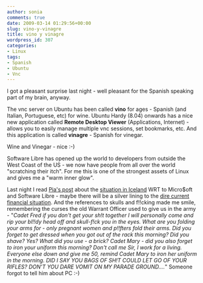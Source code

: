 ```yaml
---
author: sonia
comments: true
date: 2009-03-14 01:29:56+00:00
slug: vino-y-vinagre
title: vino y vinagre
wordpress_id: 307
categories:
- Linux
tags:
- Spanish
- Ubuntu
- Vnc
---
```


I got a pleasant surprise last night - well pleasant for the Spanish spea[](http://pipka.org/blog/2009/03/12/iceland-software-resellers-being-screwed-by-disappearing-clients-and-licensing-contracts/)king part of my brain, anyway.

The vnc server on Ubuntu has been called **vino** for ages - Spanish (and Italian, Portuguese, etc) for wine. Ubuntu Hardy (8.04) onwards has a nice new application called **Remote Desktop Viewer** (Applications, Internet) - allows you to easily manage multiple vnc sessions, set bookmarks, etc. And this application is called **vinagre** - Spanish for vinegar.

Wine and Vinegar - nice :-)

Software Libre has opened up the world to developers from outside the West Coast of the US - we now have people from all over the world "scratching their itch". For me this is one of the strongest assets of Linux and gives me a "warm inner glow".

Last night I read [Pia's post](http://pipka.org/blog/2009/03/12/iceland-software-resellers-being-screwed-by-disappearing-clients-and-licensing-contracts/) about the [situation in Iceland](http://smari.yaxic.org/blag/2009/03/06/microsoft-skull-fucks-icelands-economy-contracts-syphilis/) WRT to Micro$oft and Software Libre - maybe there will be a silver lining to the [dire current financial situation](http://theautomaticearth.blogspot.com/). And the references to skulls and f!!cking made me smile, remembering the curses the old Warrant Officer used to give us in the army - "_Cadet Fred if you don't get your sh!t together I will personally come and rip your bl!!dy head off and skull-f!ck you in the eyes. What are you folding your arms for - only pregnant women and p!!fters fold their arms. Did you forget to get dressed when you got out of the rack this morning? Did you shave? Yes? What did you use - a brick? Cadet Mary - did you also forget to iron your uniform this morning? Don't call me Sir, I work for a living. Everyone else down and give me 50, remind Cadet Mary to iron her uniform in the morning. DID I SAY YOU BAGS OF SH!T COULD LET GO OF YOUR RIFLES? DON'T YOU DARE VOMIT ON MY PARADE GROUND...._" Someone forgot to tell him about PC :-)
